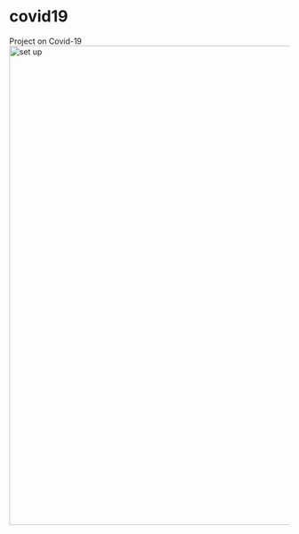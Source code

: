# covid19
Project on Covid-19 
<img width="860" alt="set up" src="https://github.com/user-attachments/assets/23617296-1cbd-4511-83ad-16a5ebd2963c" />
